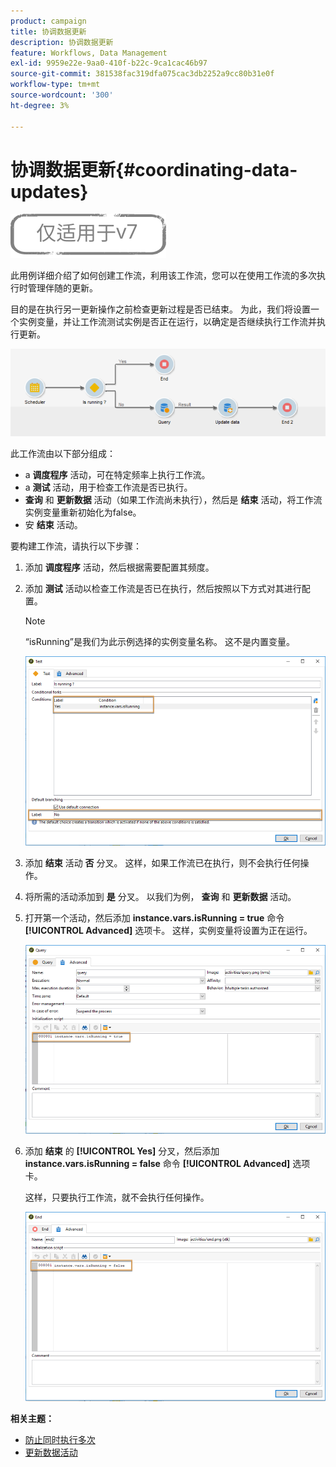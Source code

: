 ```yaml
---
product: campaign
title: 协调数据更新
description: 协调数据更新
feature: Workflows, Data Management
exl-id: 9959e22e-9aa0-410f-b22c-9ca1cac46b97
source-git-commit: 381538fac319dfa075cac3db2252a9cc80b31e0f
workflow-type: tm+mt
source-wordcount: '300'
ht-degree: 3%

---
```


# 协调数据更新{#coordinating-data-updates}

![](../../assets/v7-only.svg)

此用例详细介绍了如何创建工作流，利用该工作流，您可以在使用工作流的多次执行时管理伴随的更新。

目的是在执行另一更新操作之前检查更新过程是否已结束。 为此，我们将设置一个实例变量，并让工作流测试实例是否正在运行，以确定是否继续执行工作流并执行更新。

![](assets/uc_dataupdate_wkf.png)

此工作流由以下部分组成：

* a **调度程序** 活动，可在特定频率上执行工作流。
* a **测试** 活动，用于检查工作流是否已执行。
* **查询** 和 **更新数据** 活动（如果工作流尚未执行），然后是 **结束** 活动，将工作流实例变量重新初始化为false。
* 安 **结束** 活动。

要构建工作流，请执行以下步骤：

1. 添加 **调度程序** 活动，然后根据需要配置其频度。
1. 添加 **测试** 活动以检查工作流是否已在执行，然后按照以下方式对其进行配置。

   >[!NOTE]
   >
   >“isRunning”是我们为此示例选择的实例变量名称。 这不是内置变量。

   ![](assets/uc_dataupdate_test.png)

1. 添加 **结束** 活动 **否** 分叉。 这样，如果工作流已在执行，则不会执行任何操作。
1. 将所需的活动添加到 **是** 分叉。 以我们为例， **查询** 和 **更新数据** 活动。
1. 打开第一个活动，然后添加 **instance.vars.isRunning = true** 命令 **[!UICONTROL Advanced]** 选项卡。 这样，实例变量将设置为正在运行。

   ![](assets/uc_dataupdate_query.png)

1. 添加 **结束** 的 **[!UICONTROL Yes]** 分叉，然后添加 **instance.vars.isRunning = false** 命令 **[!UICONTROL Advanced]** 选项卡。

   这样，只要执行工作流，就不会执行任何操作。

   ![](assets/uc_dataupdate_end.png)

**相关主题：**

* [防止同时执行多次](monitoring-workflow-execution.md#preventing-simultaneous-multiple-executions)
* [更新数据活动](update-data.md)
